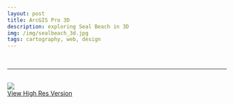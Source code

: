 ```yaml
---
layout: post
title: ArcGIS Pro 3D
description: exploring Seal Beach in 3D
img: /img/sealbeach_3d.jpg
tags: cartography, web, design
---
```

<br/>
<hr>

<br/>
<div class="img_row">
	<img class="col three" src="{{ site.baseurl }}/img/sealbeach_3d.jpg"/>
</div>
<div class="col three caption">
    <a href="{{ site.baseurl l}}/img/sealbeach_3d.jpg" target="_blank">View High Res Version</a>
</div>

